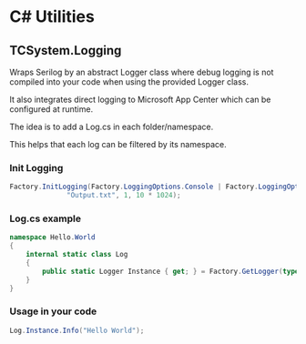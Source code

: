 # C# Utilities

## TCSystem.Logging

  Wraps Serilog by an abstract Logger class where debug logging is not compiled into your code when using the provided Logger class.
  
  It also integrates direct logging to Microsoft App Center which can be configured at runtime.
  
  The idea is to add a Log.cs in each folder/namespace.
  
  This helps that each log can be filtered by its namespace.
  ### Init Logging
  ```CS
  Factory.InitLogging(Factory.LoggingOptions.Console | Factory.LoggingOptions.File,
                "Output.txt", 1, 10 * 1024);
  ```
  ### Log.cs example
  ```CS
  namespace Hello.World
  {
      internal static class Log
      {
          public static Logger Instance { get; } = Factory.GetLogger(typeof(Log));
      }
  }
  ```
  ### Usage in your code
  ```CS
  Log.Instance.Info("Hello World");
  ```
